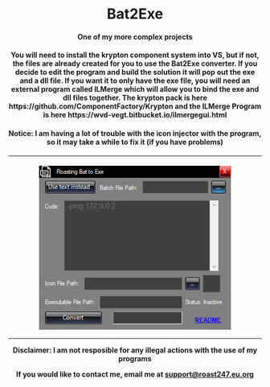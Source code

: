 <h1 align="center">Bat2Exe</h1>

<h4 align="center">One of my more complex projects</h4>

<h4 align="center">
You will need to install the krypton component system into VS, but if not, the files are already created for you to use the Bat2Exe converter. If you decide to edit the program and build the solution it will pop out the exe and a dll file. If you want it to only have the exe file, you will need an external program called ILMerge which will allow you to bind the exe and dll files together. The krypton pack is here https://github.com/ComponentFactory/Krypton and the ILMerge Program is here https://wvd-vegt.bitbucket.io/ilmergegui.html</h4>
 <h4 align="center">Notice: I am having a lot of trouble with the icon injector with the program, so it may take a while to fix it (if you have problems)</h4>
  <hr><h4 align="center">
<img src="https://raw.githubusercontent.com/roast247/Bat2Exe/main/Roasting%20Bat%20to%20Exe.png">
<hr>
Disclaimer: I am not resposible for any illegal actions with the use of my programs
  
  If you would like to contact me, email me at support@roast247.eu.org
</h4>

